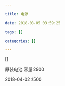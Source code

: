 ```yaml
---

title: 电源

date: 2018-08-05 03:59:25

tags: []

categories: []

---
```


[]


原装电池 容量 2900

2018-04-02     2500